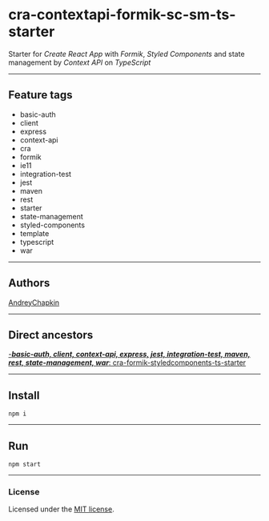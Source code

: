 # cra-contextapi-formik-sc-sm-ts-starter

Starter for *Create React App* with *Formik*, *Styled Components* and state management by *Context API* on *TypeScript*

---

## Feature tags

- basic-auth
- client
- express
- context-api
- cra
- formik
- ie11
- integration-test
- jest
- maven
- rest
- starter
- state-management
- styled-components
- template
- typescript
- war

---

## Authors

[AndreyChapkin](https://github.com/orgs/Jepria/people/AndreyChapkin)

---

## Direct ancestors

[-***basic-auth, client, context-api, express, jest, integration-test, maven, rest, state-management, war***: cra-formik-styledcomponents-ts-starter](https://github.com/softspiders/cra-formik-styledcomponents-ts-starter)


---

## Install

```
npm i
```

---

## Run

```
npm start
```

---

### License

Licensed under the [MIT license](./LICENSE). 
